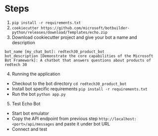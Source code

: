 # Steps

1. `pip install -r requirements.txt`
2. `cookiecutter https://github.com/microsoft/botbuilder-python/releases/download/Templates/echo.zip`
3. Download cookiecutter project and give your bot a name and description

```
bot_name [my_chat_bot]: redtech30_product_bot
bot_description [Demonstrate the core capabilities of the Microsoft Bot Framework]: A chatbot that answers questions about products of redtech 30
```

4. Running the application 

- Checkout to the bot directory `cd redtech30_product_bot`
- Install bot specific requirements `pip install -r requirements.txt`
- Run the bot `python app.py`

5. Test Echo Bot

- Start bot emulator
- Copy the API endpoint from previous step `http://localhost:<port>/api/messages` and paste it under bot URL
- Connect and test


